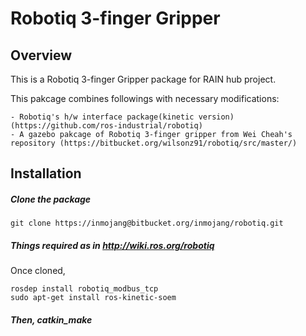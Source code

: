# Robotiq 3-finger Gripper 

## Overview

This is a Robotiq 3-finger Gripper package for RAIN hub project. 

This pakcage combines followings with necessary modifications:

	- Robotiq's h/w interface package(kinetic version) (https://github.com/ros-industrial/robotiq)
	- A gazebo pakcage of Robotiq 3-finger gripper from Wei Cheah's repository (https://bitbucket.org/wilsonz91/robotiq/src/master/) 

## Installation

##### Clone the package 
	
	git clone https://inmojang@bitbucket.org/inmojang/robotiq.git

##### Things required as in http://wiki.ros.org/robotiq

Once cloned, 
	
    rosdep install robotiq_modbus_tcp
    sudo apt-get install ros-kinetic-soem
	
##### Then, catkin_make




